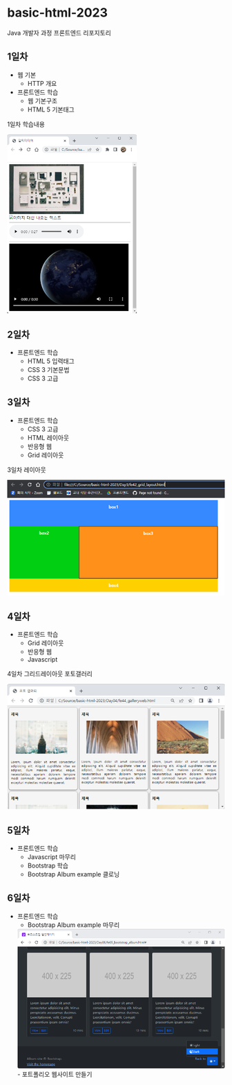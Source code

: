 # basic-html-2023
Java 개발자 과정 프론트엔드 리포지토리

## 1일차
- 웹 기본
    - HTTP 개요
- 프론트엔드 학습
    - 웹 기본구조
    - HTML 5 기본태그

1일차 학습내용
<!-- ![멀티미디어](https://raw.githubusercontent.com/juunu7/basic-html-2023/main/image/Day01.png) -->
<img src="https://raw.githubusercontent.com/juunu7/basic-html-2023/main/image/Day01.png" width="300">

## 2일차
- 프론트엔드 학습
    - HTML 5 입력태그
    - CSS 3 기본문법
    - CSS 3 고급

## 3일차
- 프론트엔드 학습
    - CSS 3 고급
    - HTML 레이아웃
    - 반응형 웹
    - Grid 레이아웃

3일차 레이아웃

<img src="https://raw.githubusercontent.com/juunu7/basic-html-2023/main/image/aa.png" width="600">

## 4일차
- 프론트엔드 학습
    - Grid 레이아웃
    - 반응형 웹
    - Javascript

4일차 그리드레이아웃 포토갤러리

<img src="https://raw.githubusercontent.com/juunu7/basic-html-2023/main/image/gallery03.png" width="600">

## 5일차
- 프론트엔드 학습
    - Javascript 마무리
    - Bootstrap 학습
    - Bootstrap Album example 클로닝

## 6일차
- 프론트엔드 학습
    - Bootstrap Album example 마무리
  <img src="https://raw.githubusercontent.com/juunu7/basic-html-2023/main/image/album_theme.png" width="700">
    - 포트폴리오 웹사이트 만들기